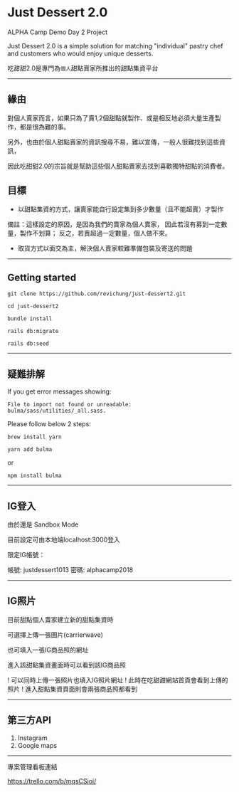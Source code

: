 # Just Dessert 2.0

ALPHA Camp Demo Day 2 Project

Just Dessert 2.0 is a simple solution for matching "individual" pastry chef and customers who would enjoy unique desserts.

吃甜甜2.0是專門為`個人`甜點賣家所推出的甜點集資平台

---

## 緣由

對個人賣家而言，如果只為了賣1,2個甜點就製作、或是相反地必須大量生產製作，都是很為難的事。

另外，也由於個人甜點賣家的資訊搜尋不易，難以宣傳，一般人很難找到這些資訊，

因此吃甜甜2.0的宗旨就是幫助這些個人甜點賣家去找到喜歡獨特甜點的消費者。


## 目標

* 以甜點集資的方式，讓賣家能自行設定集到多少數量（且不能超賣）才製作

備註：這樣設定的原因，是因為我們的賣家為個人賣家，
因此若沒有募到一定數量，製作不划算；
反之，若賣超過一定數量，個人做不來。

* 取貨方式以面交為主，解決個人賣家較難準備包裝及寄送的問題

---

## Getting started

`git clone https://github.com/revichung/just-dessert2.git`

`cd just-dessert2`

`bundle install`

`rails db:migrate`

`rails db:seed`

---

## 疑難排解

If you get error messages showing:

`File to import not found or unreadable: bulma/sass/utilities/_all.sass.`

Please follow below 2 steps:

`brew install yarn`

`yarn add bulma`

or

`npm install bulma`

---

## IG登入

由於還是 Sandbox Mode

目前設定可由本地端localhost:3000登入

限定IG帳號：

帳號: justdessert1013
密碼: alphacamp2018

---

## IG照片

目前甜點個人賣家建立新的甜點集資時

可選擇上傳一張圖片(carrierwave)

也可填入一張IG商品照的網址

進入該甜點集資畫面時可以看到該IG商品照

! 可以同時上傳一張照片也填入IG照片網址
! 此時在吃甜甜網站首頁會看到上傳的照片
! 進入甜點集資頁面則會兩張商品照都看到

---

## 第三方API

1. Instagram
2. Google maps

---

專案管理看板連結

https://trello.com/b/mqsCSioi/


